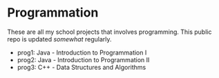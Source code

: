 # Programmation

These are all my school projects that involves programming. This public repo is updated *somewhat* regularly. 

- prog1: Java - Introduction to Programmation I
- prog2: Java - Introduction to Programmation II
- prog3: C++  - Data Structures and Algorithms
